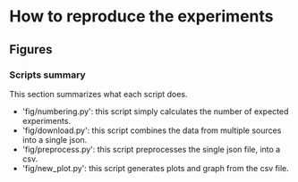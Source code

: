 # How to reproduce the experiments

## Figures

### Scripts summary

This section summarizes what each script does.

- 'fig/numbering.py': this script simply calculates the number of expected experiments.
- 'fig/download.py': this script combines the data from multiple sources into a single json.
- 'fig/preprocess.py': this script preprocesses the single json file, into a csv.
- 'fig/new_plot.py': this script generates plots and graph from the csv file.
